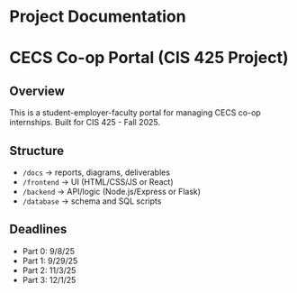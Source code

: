 # Project Documentation
# CECS Co-op Portal (CIS 425 Project)

## Overview
This is a student-employer-faculty portal for managing CECS co-op internships.
Built for CIS 425 - Fall 2025.

## Structure
- `/docs` → reports, diagrams, deliverables
- `/frontend` → UI (HTML/CSS/JS or React)
- `/backend` → API/logic (Node.js/Express or Flask)
- `/database` → schema and SQL scripts

## Deadlines
- Part 0: 9/8/25
- Part 1: 9/29/25
- Part 2: 11/3/25
- Part 3: 12/1/25
